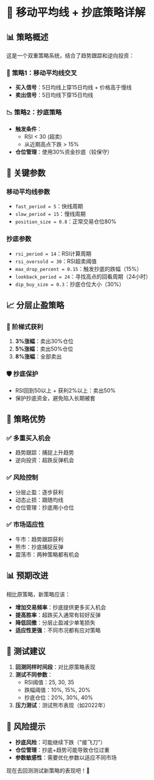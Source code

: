 # 🚀 移动平均线 + 抄底策略详解

## 📊 策略概述
这是一个双重策略系统，结合了趋势跟踪和逆向投资：

### 🎯 **策略1：移动平均线交叉**
- **买入信号**：5日均线上穿15日均线 + 价格高于慢线
- **卖出信号**：5日均线下穿15日均线

### 📉 **策略2：抄底策略**
- **触发条件**：
  - RSI < 30 (超卖)
  - 从近期高点下跌 > 15%
- **仓位管理**：使用30%资金抄底（较保守）

## 🔧 关键参数

### 移动平均线参数
- `fast_period = 5`：快线周期
- `slow_period = 15`：慢线周期
- `position_size = 0.8`：正常交易仓位80%

### 抄底参数
- `rsi_period = 14`：RSI计算周期
- `rsi_oversold = 30`：RSI超卖阈值
- `max_drop_percent = 0.15`：触发抄底的跌幅（15%）
- `lookback_period = 24`：寻找高点的回看周期（24小时）
- `dip_buy_size = 0.3`：抄底仓位大小（30%）

## 📈 分层止盈策略

### 🎯 **阶梯式获利**
1. **3%涨幅**：卖出30%仓位
2. **5%涨幅**：卖出50%仓位  
3. **8%涨幅**：全部卖出

### 🛡️ **抄底保护**
- RSI回到50以上 + 获利2%以上：卖出50%
- 保护抄底资金，避免陷入长期被套

## 🚀 策略优势

### ✅ **多重买入机会**
- 趋势跟踪：捕捉上升趋势
- 逆向投资：超跌反弹机会

### ✅ **风险控制**
- 分层止盈：逐步获利
- 动态止损：跟随均线
- 仓位管理：抄底用小仓位

### ✅ **市场适应性**
- 牛市：趋势跟踪获利
- 熊市：抄底捕捉反弹
- 震荡市：两种策略都有机会

## 📊 预期改进

相比原策略，新策略应该：
- **增加交易频率**：抄底提供更多买入机会
- **提高胜率**：超跌买入通常有较好反弹
- **降低回撤**：分层止盈减少单笔损失
- **适应性更强**：不同市况都有应对策略

## 🎯 测试建议

1. **回测同样时间段**：对比原策略表现
2. **测试不同参数**：
   - RSI阈值：25, 30, 35
   - 跌幅阈值：10%, 15%, 20%
   - 抄底仓位：20%, 30%, 40%
3. **压力测试**：测试熊市表现（如2022年）

## 🚨 风险提示

- **抄底风险**：可能继续下跌（"接飞刀"）
- **仓位管理**：抄底+趋势可能导致仓位过重
- **参数敏感性**：需要优化参数以适应不同市场

现在去回测测试新策略的表现吧！🚀
